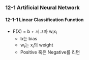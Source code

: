 ### 12-1 Artificial Neural Network

#### 12-1-1 Linear Classification Function

+ F(X) = b + 시그마 w<sub>i</sub>x<sub>i</sub>
  + b는 bias
  + w<sub>i</sub>는 x<sub>i</sub>의 weight
  + Positive 혹은 Negative를 리턴



